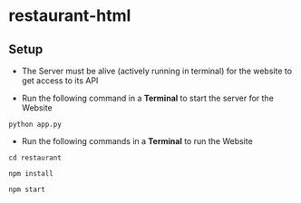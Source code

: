 # restaurant-html

## Setup

- The Server must be alive (actively running in terminal) for the website to get access to its API

- Run the following command in a **Terminal** to start the server for the Website

```shell
python app.py
```

- Run the following commands in a **Terminal** to run the Website

``` shell
cd restaurant
```

``` shell
npm install
```

``` shell
npm start
```
